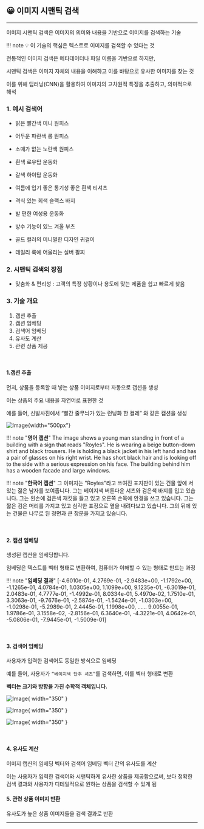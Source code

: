 ## 😀 이미지 시맨틱 검색

---

이미지 시맨틱 검색은 이미지의 의미와 내용을 기반으로 이미지를 검색하는 기술

!!! note
    💡 이 기술의 핵심은 텍스트로 이미지를 검색할 수 있다는 것


전통적인 이미지 검색은 메타데이터나 파일 이름을 기반으로 하지만,

시맨틱 검색은 이미지 자체의 내용을 이해하고 이를 바탕으로 유사한 이미지를 찾는 것

이를 위해 딥러닝(CNN)을 활용하여 이미지의 고차원적 특징을 추출하고, 의미적으로 해석

### **1. 예시 검색어**

- 밝은 빨간색 미니 원피스
- 어두운 파란색 롱 원피스
- 소매가 없는 노란색 원피스
- 흰색 로우탑 운동화
- 갈색 하이탑 운동화

- 여름에 입기 좋은 통기성 좋은 흰색 티셔츠
- 격식 있는 회색 슬랙스 바지
- 발 편한 여성용 운동화
- 방수 기능이 있느 겨울 부츠
- 골드 컬러의 미니멀한 디자인 귀걸이
- 데일리 룩에 어울리는 실버 팔찌


### **2. 시맨틱 검색의 장점**

- 맞춤화 & 편리성 : 고객의 특정 상황이나 용도에 맞는 제품을 쉽고 빠르게 찾음

### **3. 기술 개요**

1. 갭션 추출
2. 캡션 임베딩
3. 검색어 임베딩
4. 유사도 계산
5. 관련 상품 제공

<br>

#### 1.갭션 추출
먼저, 상품을 등록할 때 넣는 상품 이미지로부터 자동으로 갭션을 생성

이는 상품의 주요 내용을 자연어로 표현한 것

예를 들어, 신발사진에서 “빨간 줄무늬가 있는 런닝화 한 켤레” 와 같은 캡션을 생성  

![Image](https://i.postimg.cc/SRwTwzDK/Untitled-8.png){width="500px"}


!!! note "**영어 캡션**"
    The image shows a young man standing in front of a building with a sign that reads "Royles". He is wearing a beige button-down shirt and black trousers. He is holding a black jacket in his left hand and has a pair of glasses on his right wrist. He has short black hair and is looking off to the side with a serious expression on his face. The building behind him has a wooden facade and large windows.


!!! note "**한국어 캡션**"
    그 이미지는 "Royles"라고 쓰여진 표지판이 있는 건물 앞에 서 있는 젊은 남자를 보여줍니다. 그는 베이지색 버튼다운 셔츠와 검은색 바지를 입고 있습니다. 그는 왼손에 검은색 재킷을 들고 있고 오른쪽 손목에 안경을 쓰고 있습니다. 그는 짧은 검은 머리를 가지고 있고 심각한 표정으로 옆을 내려다보고 있습니다. 그의 뒤에 있는 건물은 나무로 된 정면과 큰 창문을 가지고 있습니다.


<br>

#### 2. 캡션 임베딩
생성된 캡션을 임베딩합니다.

임베딩은 텍스트를 벡터 형태로 변환하여, 컴퓨터가 이해할 수 있는 형태로 만드는 과정

!!! note "**임베딩 결과**"
    [-4.6010e-01,  4.2769e-01, -2.9483e+00, -1.1792e+00, -1.1265e-01,
    4.0784e-01,  1.0305e+00,  1.1099e+00,  9.1235e-01, -6.3019e-01,
    2.0483e-01,  4.7777e-01, -1.4992e-01,  8.0334e-01,  5.4970e-02,
    1.7510e-01,  3.3063e-01, -9.7676e-01, -2.5874e-01, -1.5424e-01,
    -1.0303e+00, -1.0298e-01, -5.2989e-01,  2.4445e-01,  1.1998e+00,
    ……
    9.0055e-01,  1.9786e-01, 3.1558e-02, -2.8156e-01,  6.3640e-01,
    -4.3221e-01,  4.0642e-01, -5.0806e-01, -7.9445e-01, -1.5009e-01]

 
<br>

#### 3. 검색어 임베딩

사용자가 입력한 검색어도 동일한 방식으로 임베딩

예를 들어, 사용자가 `“베이지색 단추 셔츠”`를 검색하면, 이를 벡터 형태로 변환

**벡터는 크기와 방향을 가진 수학적 객체입니다.**

![Image](https://i.postimg.cc/BnDb99QZ/Untitled-9.png){ width="350" }

![Image](https://i.postimg.cc/k5YgWnTc/Untitled-10.png){ width="350" }

![Image](https://i.postimg.cc/Hx7d5bcY/Untitled-11.png){ width="350" }

<br>

#### 4. 유사도 계산
이미지 캡션의 임베딩 벡터와 검색어 임베딩 벡터 간의 유사도를 계산

이는 사용자가 입력한 검색어와 시맨틱하게 유사한 상품을 제공함으로써, 보다 정확한 검색 결과와 사용자가 디테일적으로 원하는 상품을 검색할 수 있게 됨

#### 5. 관련 상품 이미지 반환
유사도가 높은 상품 이미지들을 검색 결과로 반환

---
